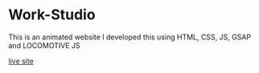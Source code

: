 # Work-Studio
This is an animated website I developed this using HTML, CSS, JS, GSAP and LOCOMOTIVE JS

[live site](https://saif72437.github.io/works-studio/)

